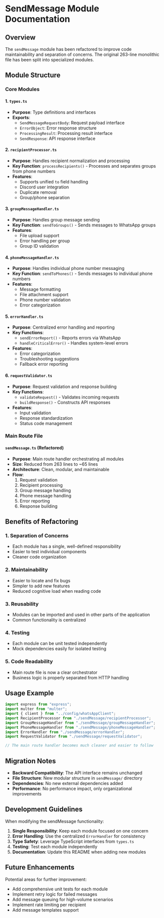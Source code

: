 # SendMessage Module Documentation

## Overview
The `sendMessage` module has been refactored to improve code maintainability and separation of concerns. The original 263-line monolithic file has been split into specialized modules.

## Module Structure

### Core Modules

#### 1. `types.ts`
- **Purpose**: Type definitions and interfaces
- **Exports**: 
  - `SendMessageRequestBody`: Request payload interface
  - `ErrorObject`: Error response structure
  - `ProcessingResult`: Processing result interface
  - `SendResponse`: API response interface

#### 2. `recipientProcessor.ts`
- **Purpose**: Handles recipient normalization and processing
- **Key Function**: `processRecipients()` - Processes and separates groups from phone numbers
- **Features**:
  - Supports unified `to` field handling
  - Discord user integration
  - Duplicate removal
  - Group/phone separation

#### 3. `groupMessageHandler.ts`
- **Purpose**: Handles group message sending
- **Key Function**: `sendToGroups()` - Sends messages to WhatsApp groups
- **Features**:
  - File upload support
  - Error handling per group
  - Group ID validation

#### 4. `phoneMessageHandler.ts`
- **Purpose**: Handles individual phone number messaging
- **Key Function**: `sendToPhones()` - Sends messages to individual phone numbers
- **Features**:
  - Message formatting
  - File attachment support
  - Phone number validation
  - Error categorization

#### 5. `errorHandler.ts`
- **Purpose**: Centralized error handling and reporting
- **Key Functions**:
  - `sendErrorReport()` - Reports errors via WhatsApp
  - `handleCriticalError()` - Handles system-level errors
- **Features**:
  - Error categorization
  - Troubleshooting suggestions
  - Fallback error reporting

#### 6. `requestValidator.ts`
- **Purpose**: Request validation and response building
- **Key Functions**:
  - `validateRequest()` - Validates incoming requests
  - `buildResponse()` - Constructs API responses
- **Features**:
  - Input validation
  - Response standardization
  - Status code management

### Main Route File

#### `sendMessage.ts` (Refactored)
- **Purpose**: Main route handler orchestrating all modules
- **Size**: Reduced from 263 lines to ~65 lines
- **Architecture**: Clean, modular, and maintainable
- **Flow**:
  1. Request validation
  2. Recipient processing
  3. Group message handling
  4. Phone message handling
  5. Error reporting
  6. Response building

## Benefits of Refactoring

### 1. **Separation of Concerns**
- Each module has a single, well-defined responsibility
- Easier to test individual components
- Cleaner code organization

### 2. **Maintainability**
- Easier to locate and fix bugs
- Simpler to add new features
- Reduced cognitive load when reading code

### 3. **Reusability**
- Modules can be imported and used in other parts of the application
- Common functionality is centralized

### 4. **Testing**
- Each module can be unit tested independently
- Mock dependencies easily for isolated testing

### 5. **Code Readability**
- Main route file is now a clear orchestrator
- Business logic is properly separated from HTTP handling

## Usage Example

```typescript
import express from "express";
import multer from "multer";
import { client } from "../config/whatsAppClient";
import RecipientProcessor from "./sendMessage/recipientProcessor";
import GroupMessageHandler from "./sendMessage/groupMessageHandler";
import PhoneMessageHandler from "./sendMessage/phoneMessageHandler";
import ErrorHandler from "./sendMessage/errorHandler";
import RequestValidator from "./sendMessage/requestValidator";

// The main route handler becomes much cleaner and easier to follow
```

## Migration Notes

- **Backward Compatibility**: The API interface remains unchanged
- **File Structure**: New modular structure in `sendMessage/` directory
- **Dependencies**: No new external dependencies added
- **Performance**: No performance impact, only organizational improvements

## Development Guidelines

When modifying the sendMessage functionality:

1. **Single Responsibility**: Keep each module focused on one concern
2. **Error Handling**: Use the centralized `ErrorHandler` for consistency
3. **Type Safety**: Leverage TypeScript interfaces from `types.ts`
4. **Testing**: Test each module independently
5. **Documentation**: Update this README when adding new modules

## Future Enhancements

Potential areas for further improvement:
- Add comprehensive unit tests for each module
- Implement retry logic for failed messages
- Add message queuing for high-volume scenarios
- Implement rate limiting per recipient
- Add message templates support
